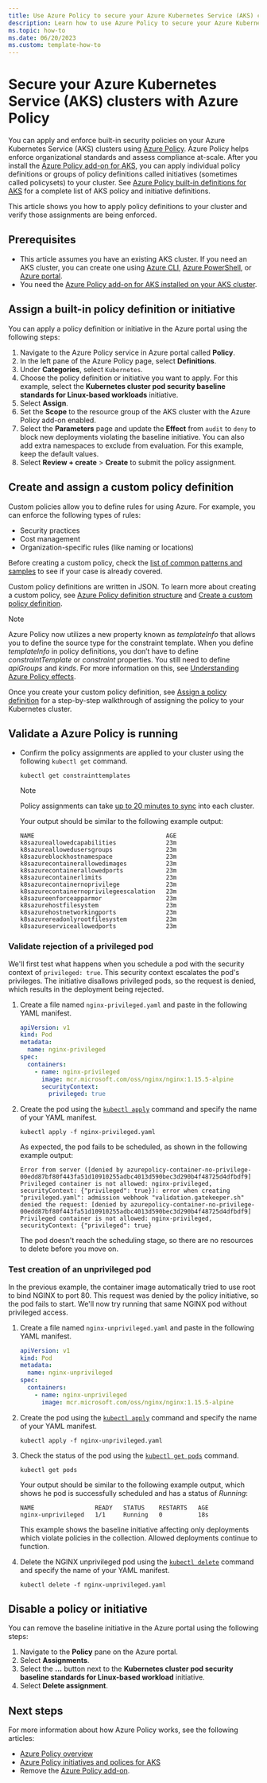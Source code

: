 ```yaml
---
title: Use Azure Policy to secure your Azure Kubernetes Service (AKS) clusters
description: Learn how to use Azure Policy to secure your Azure Kubernetes Service (AKS) clusters.
ms.topic: how-to
ms.date: 06/20/2023
ms.custom: template-how-to
---
```


# Secure your Azure Kubernetes Service (AKS) clusters with Azure Policy

You can apply and enforce built-in security policies on your Azure Kubernetes Service (AKS) clusters using [Azure Policy][azure-policy]. Azure Policy helps enforce organizational standards and assess compliance at-scale. After you install the [Azure Policy add-on for AKS][kubernetes-policy-reference], you can apply individual policy definitions or groups of policy definitions called initiatives (sometimes called policysets) to your cluster. See [Azure Policy built-in definitions for AKS][aks-policies] for a complete list of AKS policy and initiative definitions.

This article shows you how to apply policy definitions to your cluster and verify those assignments are being enforced.

## Prerequisites

- This article assumes you have an existing AKS cluster. If you need an AKS cluster, you can create one using [Azure CLI][aks-quickstart-cli], [Azure PowerShell][aks-quickstart-powershell], or [Azure portal][aks-quickstart-portal].
- You need the [Azure Policy add-on for AKS installed on your AKS cluster][azure-policy-addon].

## Assign a built-in policy definition or initiative

You can apply a policy definition or initiative in the Azure portal using the following steps:

1. Navigate to the Azure Policy service in Azure portal called **Policy**.
1. In the left pane of the Azure Policy page, select **Definitions**.
1. Under **Categories**, select `Kubernetes`.
1. Choose the policy definition or initiative you want to apply. For this example, select the **Kubernetes cluster pod security baseline standards for Linux-based workloads** initiative.
1. Select **Assign**.
1. Set the **Scope** to the resource group of the AKS cluster with the Azure Policy add-on enabled.
1. Select the **Parameters** page and update the **Effect** from `audit` to `deny` to block new deployments violating the baseline initiative. You can also add extra namespaces to exclude from evaluation. For this example, keep the default values.
1. Select **Review + create** > **Create** to submit the policy assignment.

## Create and assign a custom policy definition

Custom policies allow you to define rules for using Azure. For example, you can enforce the following types of rules:

- Security practices
- Cost management
- Organization-specific rules (like naming or locations)

Before creating a custom policy, check the [list of common patterns and samples][azure-policy-samples] to see if your case is already covered.

Custom policy definitions are written in JSON. To learn more about creating a custom policy, see [Azure Policy definition structure][azure-policy-definition-structure] and [Create a custom policy definition][custom-policy-tutorial-create].

> [!NOTE]
> Azure Policy now utilizes a new property known as *templateInfo* that allows you to define the source type for the constraint template. When you define *templateInfo* in policy definitions, you don’t have to define *constraintTemplate* or *constraint* properties. You still need to define *apiGroups* and *kinds*. For more information on this, see [Understanding Azure Policy effects][azure-policy-effects-audit].

Once you create your custom policy definition, see [Assign a policy definition][custom-policy-tutorial-assign] for a step-by-step walkthrough of assigning the policy to your Kubernetes cluster.

## Validate a Azure Policy is running

- Confirm the policy assignments are applied to your cluster using the following `kubectl get` command.

    ```azurecli-interactive
    kubectl get constrainttemplates
    ```

    > [!NOTE]
    > Policy assignments can take [up to 20 minutes to sync][azure-policy-assign-policy] into each cluster.

    Your output should be similar to the following example output:

    ```output
    NAME                                     AGE
    k8sazureallowedcapabilities              23m
    k8sazureallowedusersgroups               23m
    k8sazureblockhostnamespace               23m
    k8sazurecontainerallowedimages           23m
    k8sazurecontainerallowedports            23m
    k8sazurecontainerlimits                  23m
    k8sazurecontainernoprivilege             23m
    k8sazurecontainernoprivilegeescalation   23m
    k8sazureenforceapparmor                  23m
    k8sazurehostfilesystem                   23m
    k8sazurehostnetworkingports              23m
    k8sazurereadonlyrootfilesystem           23m
    k8sazureserviceallowedports              23m
    ```

### Validate rejection of a privileged pod

We'll first test what happens when you schedule a pod with the security context of `privileged: true`. This security context escalates the pod's privileges. The initiative disallows privileged pods, so the request is denied, which results in the deployment being rejected.

1. Create a file named `nginx-privileged.yaml` and paste in the following YAML manifest.

    ```yaml
    apiVersion: v1
    kind: Pod
    metadata:
      name: nginx-privileged
    spec:
      containers:
        - name: nginx-privileged
          image: mcr.microsoft.com/oss/nginx/nginx:1.15.5-alpine
          securityContext:
            privileged: true
    ```

2. Create the pod using the [`kubectl apply`][kubectl-apply] command and specify the name of your YAML manifest.

    ```azurecli-interactive
    kubectl apply -f nginx-privileged.yaml
    ```

    As expected, the pod fails to be scheduled, as shown in the following example output:

    ```output
    Error from server ([denied by azurepolicy-container-no-privilege-00edd87bf80f443fa51d10910255adbc4013d590bec3d290b4f48725d4dfbdf9] Privileged container is not allowed: nginx-privileged, securityContext: {"privileged": true}): error when creating "privileged.yaml": admission webhook "validation.gatekeeper.sh" denied the request: [denied by azurepolicy-container-no-privilege-00edd87bf80f443fa51d10910255adbc4013d590bec3d290b4f48725d4dfbdf9] Privileged container is not allowed: nginx-privileged, securityContext: {"privileged": true}
    ```

    The pod doesn't reach the scheduling stage, so there are no resources to delete before you move on.

### Test creation of an unprivileged pod

In the previous example, the container image automatically tried to use root to bind NGINX to port 80. This request was denied by the policy initiative, so the pod fails to start. We'll now try running that same NGINX pod without privileged access.

1. Create a file named `nginx-unprivileged.yaml` and paste in the following YAML manifest.

    ```yaml
    apiVersion: v1
    kind: Pod
    metadata:
      name: nginx-unprivileged
    spec:
      containers:
        - name: nginx-unprivileged
          image: mcr.microsoft.com/oss/nginx/nginx:1.15.5-alpine
    ```

2. Create the pod using the [`kubectl apply`][kubectl-apply] command and specify the name of your YAML manifest.

    ```azurecli-interactive
    kubectl apply -f nginx-unprivileged.yaml
    ```

3. Check the status of the pod using the [`kubectl get pods`][kubectl-get] command.

    ```azurecli-interactive
    kubectl get pods
    ```

    Your output should be similar to the following example output, which shows he pod is successfully scheduled and has a status of *Running*:

    ```output
    NAME                 READY   STATUS    RESTARTS   AGE
    nginx-unprivileged   1/1     Running   0          18s
    ```

    This example shows the baseline initiative affecting only deployments which violate policies in the collection. Allowed deployments continue to function.

4. Delete the NGINX unprivileged pod using the [`kubectl delete`][kubectl-delete] command and specify the name of your YAML manifest.

    ```azurecli-interactive
    kubectl delete -f nginx-unprivileged.yaml
    ```

## Disable a policy or initiative

You can remove the baseline initiative in the Azure portal using the following steps:

1. Navigate to the **Policy** pane on the Azure portal.
2. Select **Assignments**.
3. Select the **...** button next to the **Kubernetes cluster pod security baseline standards for Linux-based workload** initiative.
4. Select **Delete assignment**.

## Next steps

For more information about how Azure Policy works, see the following articles:

- [Azure Policy overview][azure-policy]
- [Azure Policy initiatives and polices for AKS][aks-policies]
- Remove the [Azure Policy add-on][azure-policy-addon-remove].

<!-- LINKS - external -->
[kubectl-apply]: https://kubernetes.io/docs/reference/generated/kubectl/kubectl-commands#apply
[kubectl-delete]: https://kubernetes.io/docs/reference/generated/kubectl/kubectl-commands#delete
[kubectl-get]: https://kubernetes.io/docs/reference/generated/kubectl/kubectl-commands#get

<!-- LINKS - internal -->
[aks-policies]: policy-reference.md
[aks-quickstart-cli]: ./learn/quick-kubernetes-deploy-cli.md
[aks-quickstart-portal]: ./learn/quick-kubernetes-deploy-portal.md
[aks-quickstart-powershell]: ./learn/quick-kubernetes-deploy-powershell.md
[azure-policy]: ../governance/policy/overview.md
[azure-policy-addon]: ../governance/policy/concepts/policy-for-kubernetes.md#install-azure-policy-add-on-for-aks
[azure-policy-addon-remove]: ../governance/policy/concepts/policy-for-kubernetes.md#remove-the-add-on-from-aks
[azure-policy-assign-policy]: ../governance/policy/concepts/policy-for-kubernetes.md#assign-a-policy-definition
[kubernetes-policy-reference]: ../governance/policy/concepts/policy-for-kubernetes.md
[azure-policy-effects-audit]: ../governance/policy/concepts/effects.md#audit-properties
[custom-policy-tutorial-create]: ../governance/policy/tutorials/create-custom-policy-definition.md
[custom-policy-tutorial-assign]: ../governance/policy/concepts/policy-for-kubernetes.md#assign-a-policy-definition
[azure-policy-samples]: ../governance/policy/samples/index.md
[azure-policy-definition-structure]: ../governance/policy/concepts/definition-structure.md
